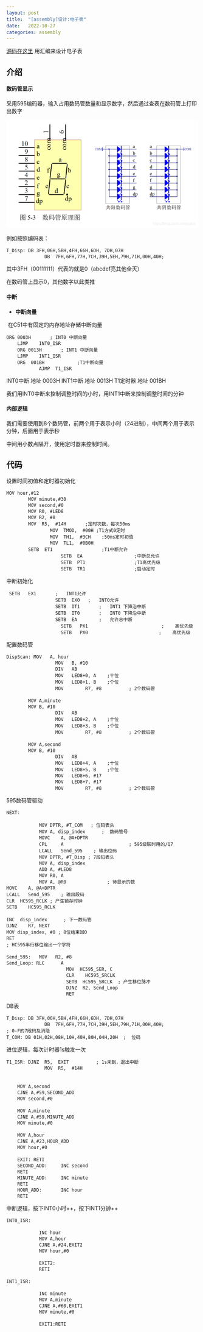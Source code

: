 ```yaml
---
layout: post
title:  "[assembly]设计:电子表"
date:   2022-10-27
categories: assembly
---
```


[源码在这里](https://github.com/yuuuuuuan/clock)	用汇编来设计电子表

## 介绍

#### 数码管显示

采用595编码器，输入占用数码管数量和显示数字，然后通过查表在数码管上打印出数字

![image](/assets/20200325100144656.png)

例如按照编码表：

```
T_Disp: DB 3FH,06H,5BH,4FH,66H,6DH, 7DH,07H
              DB  7FH,6FH,77H,7CH,39H,5EH,79H,71H,00H,40H;
```

其中3FH（00111111）代表的就是0（abcdef亮其他全灭）

在数码管上显示0，其他数字以此类推

#### 中断

- **中断向量**

​		在C51中有固定的内存地址存储中断向量

```
ORG	0003H		; INT0 中断向量
	LJMP	INT0_ISR 
	ORG	0013H		; INT1 中断向量
	LJMP	INT1_ISR 
	ORG  001BH            ;T1中断向量
           	AJMP  T1_ISR
```

INT0中断 地址 0003H		INT1中断 地址 0013H		T1定时器 地址 001BH

我们用INT0中断来控制调整时间的小时，用INT1中断来控制调整时间的分钟

#### 内部逻辑

我们需要使用到8个数码管，前两个用于表示小时（24进制），中间两个用于表示分钟，后面用于表示秒

中间用小数点隔开，使用定时器来控制时间。

## 代码

设置时间初值和定时器初始化

```
MOV hour,#12
		MOV minute,#30
		MOV second,#0
   		MOV	R0, #LED8
		MOV	R2, #8
		MOV  R5,  #14H       ;定时次数，每次50ms
          		MOV  TMOD,  #00H ;T1方式0定时
           		MOV  TH1,  #3CH    ;50ms定时初值
           		MOV  TL1,  #0B0H
		SETB  ET1                  ;T1中断允许
               		SETB  EA                   ;中断总允许
               		SETB  PT1                  ;T1高优先级
               		SETB  TR1                  ;启动定时
```

中断初始化

```
 SETB	EX1		  ;   INT1允许
				  SETB	EX0	  ;   INT0允许
	              SETB	IT1		  ;   INT1 下降沿中断
				  SETB	IT0		  ;   INT0 下降沿中断
	              SETB	EA		  ;   允许总中断	
                    SETB   PX1                           ;    高优先级
					SETB   PX0                          ;    高优先级
```

配置数码管

```
DispScan: MOV	A, hour
	              MOV	B, #10
	              DIV  	AB
	              MOV	LED8+0, A    ;十位
	              MOV	LED8+1, B    ;个位
	              MOV        R7, #8          ; 2个数码管

		MOV A,minute
		MOV	B, #10
	              DIV  	AB
	              MOV	LED8+2, A    ;十位
	              MOV	LED8+3, B    ;个位
	              MOV        R7, #8          ; 2个数码管
		
		MOV A,second
		MOV	B, #10
	              DIV  	AB
	              MOV	LED8+4, A    ;十位
	              MOV	LED8+5, B    ;个位
				  MOV   LED8+6, #17
				  MOV   LED8+7, #17
	              MOV        R7, #8          ; 2个数码管
```

595数码管驱动

```
NEXT:	
			
			MOV	DPTR, #T_COM   ; 位码表头   
	        MOV	A, disp_index      ;  数码管号
	        MOVC	A, @A+DPTR
	        CPL 	A                        ; 595级联时用的/Q7
	        LCALL	Send_595	; 输出位码
	        MOV	DPTR, #T_Disp ; 7段码表头
	        MOV	A, disp_index
	        ADD	A, #LED8
	        MOV	R0, A
	        MOV	A, @R0               ; 待显示的数
MOVC	A, @A+DPTR
LCALL	Send_595	; 输出段码
CLR	 HC595_RCLK	; 产生锁存时钟
SETB	HC595_RCLK

INC	 disp_index      ; 下一数码管
DJNZ    R7, NEXT
MOV	disp_index, #0 ; 8位结束回0
RET
; HC595串行移位输出一个字符

Send_595:   MOV   R2, #8
Send_Loop: RLC      A
	                  MOV  HC595_SER, C
	                  CLR    HC595_SRCLK 
                      SETB  HC595_SRCLK  ; 产生移位脉冲
	                  DJNZ  R2, Send_Loop
	                  RET

```

DB表

```
T_Disp: DB 3FH,06H,5BH,4FH,66H,6DH, 7DH,07H
              DB  7FH,6FH,77H,7CH,39H,5EH,79H,71H,00H,40H;
; 0-F的7段码及消隐 
T_COM: DB 01H,02H,08H,10H,40H,80H,04H,20H  ;  位码
```

进位逻辑，每次计时器1s触发一次

```
T1_ISR: DJNZ  R5,  EXIT          ; 1s未到，退出中断
              MOV  R5,  #14H
    
	
	MOV A,second
	CJNE A,#59,SECOND_ADD
	MOV second,#0
	
	MOV A,minute
	CJNE A,#59,MINUTE_ADD
	MOV minute,#0
	
	MOV A,hour
	CJNE A,#23,HOUR_ADD
	MOV hour,#0
	     
	EXIT: RETI
	SECOND_ADD:		INC second  
	RETI
	MINUTE_ADD:		INC minute
	RETI
	HOUR_ADD:		INC hour
	RETI
```

中断逻辑，按下INT0小时++，按下INT1分钟++

```
INT0_ISR:  
			
			INC hour
			MOV A,hour
			CJNE A,#24,EXIT2
			MOV hour,#0
			
			EXIT2:
			RETI

INT1_ISR:  
		
			INC minute 
			MOV A,minute
			CJNE A,#60,EXIT1
			MOV minute,#0
			
			EXIT1:RETI
			
```

